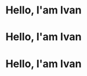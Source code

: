 <h1 class="header" style="text-align: center;">Hello, I'am Ivan</h1>
<div align="center">
    <h1>Hello, I'am Ivan</h1>
</div>
<div style="text-align: center;">
    <h1>Hello, I'am Ivan</h1>
</div>

<!--
**Ivan-ISS/Ivan-ISS** is a ✨ _special_ ✨ repository because its `README.md` (this file) appears on your GitHub profile.

Here are some ideas to get you started:

- 🔭 I’m currently working on ...
- 🌱 I’m currently learning ...
- 👯 I’m looking to collaborate on ...
- 🤔 I’m looking for help with ...
- 💬 Ask me about ...
- 📫 How to reach me: ...
- 😄 Pronouns: ...
- ⚡ Fun fact: ...
-->
